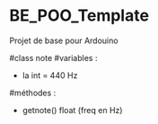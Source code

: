 # BE_POO_Template
Projet de base pour Ardouino



#class note 
#variables : 
- la int = 440 Hz

#méthodes :
+ getnote() float (freq en Hz)  
